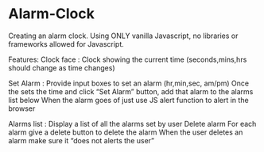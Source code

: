 # Alarm-Clock
Creating an alarm clock. Using ONLY vanilla Javascript, no libraries or frameworks allowed for Javascript.

Features:
Clock face : 
Clock showing the current time (seconds,mins,hrs should change as time changes)

Set Alarm : 
Provide input boxes to set an alarm (hr,min,sec, am/pm)
Once the sets the time and click “Set Alarm” button, add that alarm to the alarms list below
When the alarm goes of just use JS alert function to alert in the browser

Alarms list : 
Display a list of all the alarms set by user
Delete alarm
For each alarm give a delete button to delete the alarm
When the user deletes an alarm make sure it “does not alerts the user”
